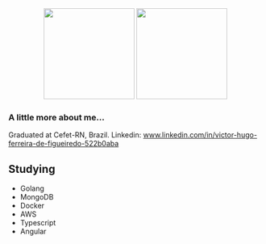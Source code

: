 <div align="center">
  <img height="180em" src="https://github-readme-stats.vercel.app/api?username=vyctorhff&show_icons=true&theme=gruvbox"/>
  <img height="180em" src="https://github-readme-stats.vercel.app/api/top-langs/?username=vyctorhff&theme=gruvbox"/>
</div>


### A little more about me...

Graduated at Cefet-RN, Brazil.
Linkedin: www.linkedin.com/in/victor-hugo-ferreira-de-figueiredo-522b0aba


## Studying

- Golang
- MongoDB
- Docker
- AWS
- Typescript
- Angular
